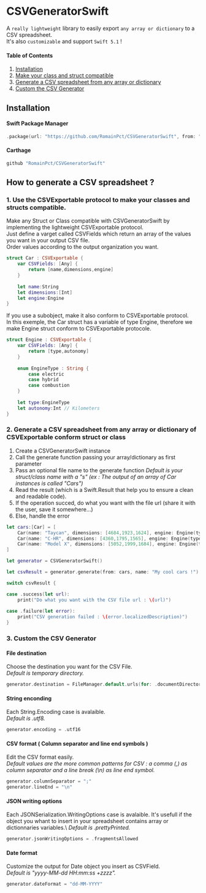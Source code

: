 # CSVGeneratorSwift
A `really lightweight` library to easily export `any array or dictionary` to a CSV spreadsheet.\
It's also `customizable` and support  `Swift 5.1` !
#### Table of Contents  
1. [Installation](#import)  
2. [Make your class and struct compatible](#step1)
3. [Generate a CSV spreadsheet from any array or dictionary](#step2)
4. [Custom the CSV Generator](#step3)

<a name="import"/>

## Installation

#### Swift Package Manager
```swift
.package(url: "https://github.com/RomainPct/CSVGeneratorSwift", from: "1.0.0")
```

#### Carthage
```swift
github "RomainPct/CSVGeneratorSwift"
```

<a name="step1"/>

## How to generate a CSV spreadsheet ?
### 1. Use the CSVExportable protocol to make your classes and structs compatible.
Make any Struct or Class compatible with CSVGeneratorSwift by implementing the lightweight CSVExportable protocol.\
Just define a varget called CSVFields which return an array of the values you want in your output CSV file.\
Order values according to the output organization you want.
```swift
struct Car : CSVExportable {
    var CSVFields: [Any] {
        return [name,dimensions,engine]
    }
    
    let name:String
    let dimensions:[Int]
    let engine:Engine
}
```
If you use a subobject, make it also conform to CSVExportable protocol.\
In this exemple, the Car struct has a variable of type Engine, therefore we make Engine struct conform to CSVExportable protocole.
```swift
struct Engine : CSVExportable {
    var CSVFields: [Any] {
        return [type,autonomy]
    }
    
    enum EngineType : String {
        case electric
        case hybrid
        case combustion
    }
    
    let type:EngineType
    let autonomy:Int // Kilometers
}
```

<a name="step2"/>

### 2. Generate a CSV spreadsheet from any array or dictionary of CSVExportable conform struct or class
1. Create a CSVGeneratorSwift instance
2. Call the generate function passing your array/dictionary as first parameter
3. Pass an optional file name to the generate function *Default is your struct/class name with a "s" (ex : The output of an array of Car instances is called "Cars")*
4. Read the result (which is a Swift.Result that help you to ensure a clean and readable code).
5. If the operation succed, do what you want with the file url (share it with the user, save it somewhere...)
6. Else, handle the error

```swift
let cars:[Car] = [
    Car(name: "Taycan", dimensions: [4684,1923,1624], engine: Engine(type: .electric, autonomy: 500)),
    Car(name: "C-HR", dimensions: [4360,1795,1565], engine: Engine(type: .hybrid, autonomy: 1132)),
    Car(name: "Model X", dimensions: [5052,1999,1684], engine: Engine(type: .electric, autonomy: 565))
]

let generator = CSVGeneratorSwift()

let csvResult = generator.generate(from: cars, name: "My cool cars !")

switch csvResult {

case .success(let url):
    print("Do what you want with the CSV file url : \(url)")
    
case .failure(let error):
    print("CSV generation failed : \(error.localizedDescription)")
}
```

<a name="step3"/>

### 3. Custom the CSV Generator
#### File destination
Choose the destination you want for the CSV File.\
*Default is temporary directory.*
```swift
generator.destination = FileManager.default.urls(for: .documentDirectory, in: .userDomainMask).first
```
#### String enconding
Each String.Encoding case is avalaible.\
*Default is .utf8.*
```swift
generator.encoding = .utf16
```
#### CSV format ( Column separator and line end symbols )
Edit the CSV format easily.\
*Default values are the more common patterns for CSV : a comma (,) as column separator and a line break (\n) as line end symbol.*
```swift
generator.columnSeparator = ";"
generator.lineEnd = "\n"
```
#### JSON writing options
Each JSONSerialization.WritingOptions case is avalaible. It's usefull if the object you whant to insert in your spreadsheet contains array or dictionnaries variables.\ 
*Default is .prettyPrinted.*
```swift
generator.jsonWritingOptions = .fragmentsAllowed
```
#### Date format
Customize the output for Date object you insert as CSVField.\
*Default is "yyyy-MM-dd HH:mm:ss +zzzz".*
```swift
generator.dateFormat = "dd-MM-YYYY"
```
